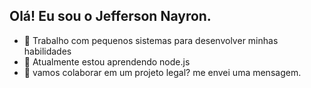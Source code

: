 ## Olá! Eu sou o Jefferson Nayron. 

- 🔭 Trabalho com pequenos sistemas para desenvolver minhas habilidades
- 🌱 Atualmente estou aprendendo node.js
- 👯 vamos colaborar em um projeto legal? me envei uma mensagem. 
